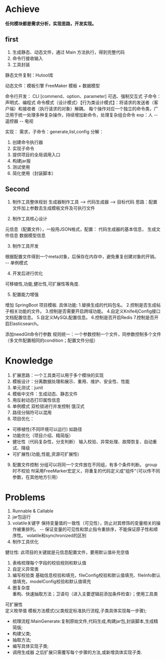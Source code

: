 


# Achieve

**任何模块都是需求分析，实现思路，开发实现。**

## first

1. 生成静态、动态文件，通过 Main 方法执行，得到完整代码
2. 命令行接收输入
3. 工具封装

静态文件复制：Hutool库

动态文件：模板引擎 FreeMaker 模板 + 数据模型

命令行开发：
CLI [commend、option、parameter]  可选、强制交互式
子命令：声明式、编程式
命令模式（设计模式）【行为类设计模式】：将请求的发送者（客户端）和接收者（执行请求的对象）解耦。
每个操作对应一个独立的命令类，广泛用于统一处理多种复杂操作，持续增加新命令，处理复杂组合命令
exp：人 -- 遥控器 -- 电视

实现：
需求，子命令：generate,list,config
分解：
1. 创建命令执行器
2. 实现子命令
3. 提供项目的全局调用入口
4. 构建jar报
5. 测试使用
6. 简化使用（封装脚本）

## Second

1. 制作工具整体规划
     生成器制作工具 --> 代码生成器 --> 目标代码
     思路：配置文件加上参数去生成模板文件及可执行文件


2. 制作工具核心设计

元信息（配置文件），一般用JSON格式，配置：
代码生成器的基本信息，
生成文件信息
数据模型信息

3. 制作工具开发

根据配置文件得到一个meta对象，后保存在内存中，避免重复创建对象的开销。  -- 单例模式

4. 开发后进行优化

可移植性,功能,健壮性,可扩展性等角度.


5. 配置能力增强

增加 SpringBoot 项目模板.
具体功能:
1.替换生成的代码包名。
2.控制是否生成帖子相关功能的文件。
3.控制是否需要开启跨域功能。
4.自定义Knife4jConfig接口文档配置信息。
5.自定义MySQL配置信息。
6.控制是否开启Redis
7.控制是否开启Elasticsearch。


添加needGit命令行参数
规则统一：一个参数控制一个文件，同参数控制多个文件（多文件配置相同的condition；配置文件分组）


# Knowledge

1. 扩展思路：一个工具类可以用于多个模块的实现
2. 模板设计：分离数据处理和展示、重用、维护、安全性、性能
3. 单元测试：junit
4. 模板中文件：生成动态、静态文件
5. 用反射动态打印属性信息
6. 单例模式
双检锁进行并发控制
饿汉式
7. 路径分隔符可以混用
8. 项目优化：
- 可移植性(不同环境可以运行) 如路径
- 功能优化（项目介绍、精简版）
- 健壮性（代码复杂性，分支判断）
输入校验、异常处理、故障恢复、自动重试、降级
- 可扩展性(功能,性能,资源可扩展性)

9. 配置文件控制
分组可以将同一个文件放在不同组，有多个条件判断。
group时不校验
ftl采用FreeMarker宏定义，将重复的代码定义成”组件“（可以传不同参数，在其他地方引用）





# Problems

1. Runnable & Callable
2. jar包运行
3. volatile关键字
保持变量值的一致性（可见性），防止对其修饰的变量相关的操作被重排列。  -- 保证变量的可见性和禁止指令重排序，不能保证原子性和顺序性。
volatile和synchronized的区别
4. 制作工具优化

健壮性:
此项目的关键就是元信息配置文件，要用默认值补充空值
1. 表格梳理每个字段的校验规则和默认值
2. 自定义异常类
3. 编写校验类
   基础信息校验和填充，fileConfig校验和默认值填充、fileInfo默认值填充，modelConfig校验和默认值填充
4. 圈复杂度    
   重构、快速抽取方法；卫语句（进入主要逻辑前添加条件检查）；使用工具类

可扩展性    
定义枚举值
模板方法模式(父类规定标准执行流程,子类具体实现每一步骤);
- 梳理流程:MainGenerate:复制原始文件,代码生成,构建jar包,封装脚本,生成精简版;
- 构建父类;
- 抽取方法;
- 编写具体实现子类;
- 调用生成器
  之后扩展只需覆写每个步骤的方法,或新增具体实现子类.

